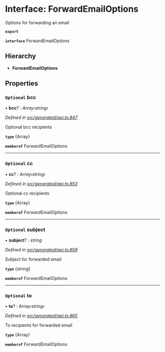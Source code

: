 # Interface: ForwardEmailOptions

Options for forwarding an email

**`export`** 

**`interface`** ForwardEmailOptions

## Hierarchy

* **ForwardEmailOptions**

## Properties

### `Optional` bcc

• **bcc**? : *Array‹string›*

*Defined in [src/generated/api.ts:847](https://github.com/mailslurp/mailslurp-client-ts-js/blob/507ad2d/src/generated/api.ts#L847)*

Optional bcc recipients

**`type`** {Array<string>}

**`memberof`** ForwardEmailOptions

___

### `Optional` cc

• **cc**? : *Array‹string›*

*Defined in [src/generated/api.ts:853](https://github.com/mailslurp/mailslurp-client-ts-js/blob/507ad2d/src/generated/api.ts#L853)*

Optional cc recipients

**`type`** {Array<string>}

**`memberof`** ForwardEmailOptions

___

### `Optional` subject

• **subject**? : *string*

*Defined in [src/generated/api.ts:859](https://github.com/mailslurp/mailslurp-client-ts-js/blob/507ad2d/src/generated/api.ts#L859)*

Subject for forwarded email

**`type`** {string}

**`memberof`** ForwardEmailOptions

___

### `Optional` to

• **to**? : *Array‹string›*

*Defined in [src/generated/api.ts:865](https://github.com/mailslurp/mailslurp-client-ts-js/blob/507ad2d/src/generated/api.ts#L865)*

To recipients for forwarded email

**`type`** {Array<string>}

**`memberof`** ForwardEmailOptions
